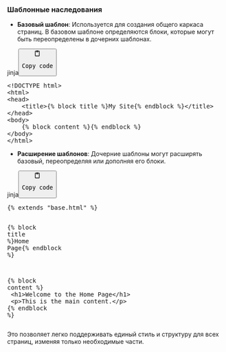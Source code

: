 <h3>Шаблонные наследования</h3>
<!--{% raw %}-->
<ul>
<li><strong>Базовый шаблон</strong>: Используется для создания общего каркаса страниц.
В базовом шаблоне определяются блоки, которые могут быть переопределены в дочерних шаблонах.</li>
</ul>
<div class="code-element"><div class="lang-line"><text>jinja</text><button class="copy-button" onclick="copyCode(this)"><svg aria-hidden="true" xmlns="http://www.w3.org/2000/svg" width="16" height="16" fill="none" viewBox="0 0 24 24"><path stroke="currentColor" stroke-linecap="round" stroke-linejoin="round" stroke-width="2" d="M15 4h3a1 1 0 0 1 1 1v15a1 1 0 0 1-1 1H6a1 1 0 0 1-1-1V5a1 1 0 0 1 1-1h3m0 3h6m-5-4v4h4V3h-4Z"/></svg><pre>Copy code</pre></button></div><div class="code"><div class="highlight"><pre><span></span><span class="x">&lt;!DOCTYPE html&gt;</span>
<span class="x">&lt;html&gt;</span>
<span class="x">&lt;head&gt;</span>
<span class="x">    &lt;title&gt;</span><span class="cp">{%</span> <span class="k">block</span> <span class="nv">title</span> <span class="cp">%}</span><span class="x">My Site</span><span class="cp">{%</span> <span class="k">endblock</span> <span class="cp">%}</span><span class="x">&lt;/title&gt;</span>
<span class="x">&lt;/head&gt;</span>
<span class="x">&lt;body&gt;</span>
<span class="x">    </span><span class="cp">{%</span> <span class="k">block</span> <span class="nv">content</span> <span class="cp">%}{%</span> <span class="k">endblock</span> <span class="cp">%}</span>
<span class="x">&lt;/body&gt;</span>
<span class="x">&lt;/html&gt;</span>
</pre></div></div></div>
<ul>
<li><strong>Расширение шаблонов</strong>: Дочерние шаблоны могут расширять базовый, переопределяя или дополняя его блоки.</li>
</ul>
<div class="code-element"><div class="lang-line"><text>jinja</text><button class="copy-button" onclick="copyCode(this)"><svg aria-hidden="true" xmlns="http://www.w3.org/2000/svg" width="16" height="16" fill="none" viewBox="0 0 24 24"><path stroke="currentColor" stroke-linecap="round" stroke-linejoin="round" stroke-width="2" d="M15 4h3a1 1 0 0 1 1 1v15a1 1 0 0 1-1 1H6a1 1 0 0 1-1-1V5a1 1 0 0 1 1-1h3m0 3h6m-5-4v4h4V3h-4Z"/></svg><pre>Copy code</pre></button></div><div class="code"><div class="highlight"><pre><span></span><span class="cp">{%</span> <span class="k">extends</span> <span class="s2">&quot;base.html&quot;</span> <span class="cp">%}</span>

<span class="cp">{%</span> <span class="k">block</span> <span class="nv">title</span> <span class="cp">%}</span><span class="x">Home Page</span><span class="cp">{%</span> <span class="k">endblock</span> <span class="cp">%}</span>

<span class="cp">{%</span> <span class="k">block</span> <span class="nv">content</span> <span class="cp">%}</span>
<span class="x">    &lt;h1&gt;Welcome to the Home Page&lt;/h1&gt;</span>
<span class="x">    &lt;p&gt;This is the main content.&lt;/p&gt;</span>
<span class="cp">{%</span> <span class="k">endblock</span> <span class="cp">%}</span>
</pre></div></div></div>
<p>Это позволяет легко поддерживать единый стиль и структуру для всех страниц, изменяя только необходимые части.</p>
<!--{% endraw %}-->